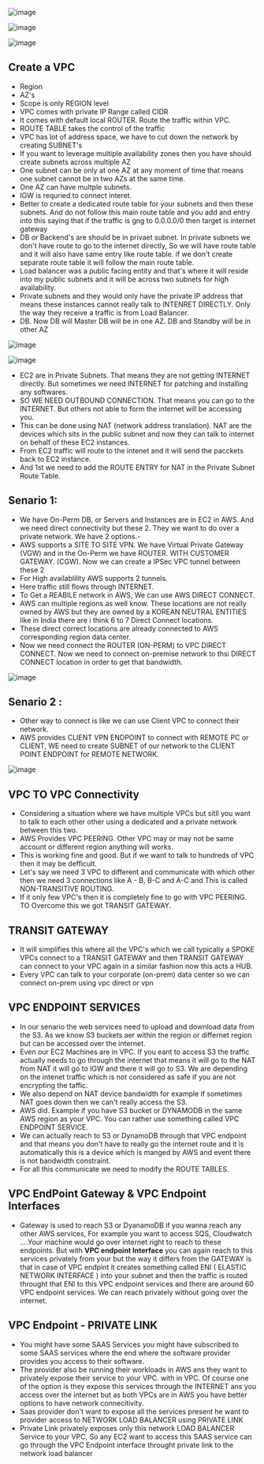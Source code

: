 ![image](https://github.com/pavankumar0077/Aws-Devops/assets/40380941/6d31c189-2a3b-4d4f-a8ff-ac64d87b1f10)

![image](https://github.com/pavankumar0077/Aws-Devops/assets/40380941/69f4846b-434b-4533-b24b-ae8ff428af1e)


![image](https://github.com/pavankumar0077/Aws-Devops/assets/40380941/6a12537d-08e6-4850-81f5-1b8c70484cc1)

Create a VPC
--
- Region
- AZ's
- Scope is only REGION level
- VPC comes with private IP Range called CIDR
- It comes with default local ROUTER. Route the traffic within VPC.
- ROUTE TABLE takes the control of the traffic
- VPC has lot of address space, we have to cut down the network by creating SUBNET's
- If you want to leverage multiple availability zones then you have should create subnets across multiple AZ
- One subnet can be only at one AZ at any moment of time that means one subnet cannot be in two AZs at the same time.
- One AZ can have multple subnets.
- IGW is requried to connect interet.
- Better to create a dedicated route table for your subnets and then these subnets. And do not follow
this main route table and you add and entry into this saying that if the traffic is gng to 0.0.0.0/0 then target is internet gateway
- DB or Backend's are should be in privaet subnet. In private subnets we don't have route to go to the internet directly, So we will have route table and it will also have same entry like route table.
if we don't create separate route table it will follow the main route table.
- Load balancer was a public facing entity and that's where it will reside into my public subnets and it will be across two subnets for high availability.
- Private subnets and they would only have the private IP address that means these instances cannot really talk to INTENRET DIRECTLY. Only the way they receive a traffic is from Load Balancer.
- DB. Now DB will Master DB will be in one AZ. DB and Standby will be in other AZ

![image](https://github.com/pavankumar0077/Aws-Devops/assets/40380941/17c34693-7448-45b8-ad48-9805da519c28)

![image](https://github.com/pavankumar0077/Aws-Devops/assets/40380941/fd29f3e1-d0d0-4333-95cb-9e3489c682ea)

- EC2 are in Private Subnets. That means they are not getting INTERNET directly. But sometimes we need INTERNET for patching and installing any softwares.
- SO WE NEED OUTBOUND CONNECTION. That means you can go to the INTERNET. But others not able to form the internet will be accessing you.
- This can be done using NAT (network address translation). NAT are the devices which sits in the public subnet and now they can talk to internet on behalf of these EC2 instances.
- From EC2 traffic will route to the intenet and it will send the pacckets back to EC2 instance.
- And 1st we need to add the ROUTE ENTRY for NAT in the Private Subnet Route Table.
 
Senario 1:
--
- We have On-Perm DB, or Servers and Instances are in EC2 in AWS. And we need direct connectivity but these 2. They we want to do over a private network.
We have 2 options.-
- AWS supports a SITE TO SITE VPN. We have Virtual Private Gateway (VGW) and in the On-Perm we have ROUTER. WITH CUSTOMER GATEWAY. (CGW). Now we can create a IPSec VPC tunnel between these 2
- For High availablility AWS supports 2 tunnels.
- Here traffic still flows through INTERNET.
- To Get a REABILE network in AWS, We can use AWS DIRECT CONNECT.
- AWS can multiple regions as well know. These locations are not really owned by AWS but they are owned by a KOREAN NEUTRAL ENTITIES like in India there are i think 6 to 7  Direct Connect locations.
- These direct correct locations are already connected to AWS corresponding region data center.
- Now we need  connect the ROUTER (ON-PERM) to VPC DIRECT CONNECT. Now we need to connect on-premise network to thsi DIRECT CONNECT location in order to get that bandwidth.

![image](https://github.com/pavankumar0077/Aws-Devops/assets/40380941/5ae2e28a-dbe6-480c-b415-ba5670e14785)
 
Senario 2 :
--
- Other way to connect is like we can use Client VPC to connect their network.
- AWS provides CLIENT VPN ENDPOINT to connect with REMOTE PC or CLIENT, WE need to create SUBNET of our network to the CLIENT POINT ENDPOINT for REMOTE NETWORK.

![image](https://github.com/pavankumar0077/Aws-Devops/assets/40380941/8d178c6f-7ed1-483e-af3e-7ff0c13b7946)


VPC TO VPC Connectivity
--
- Considering a situation where we have multiple VPCs but sitll you want to talk to each other other using a dedicated and a private network between this two.
- AWS Provides VPC PEERING. Other VPC may or may not be same account or different region anything will works.
- This is working fine and good. But if we want to talk to hundreds of VPC then it may be defficult.
- Let's say we need 3 VPC to different and communicate with which other then we need 3 connections like A - B, B-C and A-C and This is called NON-TRANSITIVE ROUTING.
- If it only few VPC's then it is completely fine to go with VPC PEERING. TO Overcome this we got TRANSIT GATEWAY.

TRANSIT GATEWAY
--
- It will simplifies this where all the VPC's which we call typically a SPOKE VPCs connect to a TRANSIT GATEWAY and then TRANSIT GATEWAY can connect to your VPC again in a similar fashion now this acts a HUB.
-  Every VPC can talk to your corporate (on-prem) data center so we can connect on-prem using vpc direct or vpn

VPC ENDPOINT SERVICES
--
- In our senario the web services need to upload and download data from the S3. As we know S3 buckets aer within the region or differnet region but can be accessed over the internet.
- Even our EC2 Machines are in VPC. If you eant to access S3 the traffic actually needs to go through the internet that means it will go to the NAT from NAT it will go to IGW and there it will go to S3. We are depending on the intenet traffic which is not considered as safe if you are not encrypting the taffic.
- We also depend on NAT device bandwidth for example if sometimes NAT goes down then we can't really access the S3.
- AWS did. Example if you have S3 bucket or DYNAMODB in the same AWS region as your VPC. You can rather use something called VPC ENDPOINT SERVICE.
- We can actually reach to S3 or DynamoDB through that VPC endpoint and that means you don't have to really go the internet route and it is automatically this is a device which is manged by AWS and event there is not bandwidth constraint.
- For all this communicate we need to modify the ROUTE TABLES.

VPC EndPoint Gateway & VPC Endpoint Interfaces
--
- Gateway is used to reach S3 or DyanamoDB if you wanna reach any other AWS services, For example you want to access SQS, Cloudwatch ....Your machine would go over internet right to reach to these endpoints. But with **VPC endpoint Interface** you can again reach to this services privately from your but the way it differs from the GATEWAY is that in case of VPC endpint it creates something called ENI ( ELASTIC NETWORK INTERFACE ) into your subnet and then the traffic is routed throught that ENI to this VPC endpoint services and there are around 60 VPC endpoint services. We can reach privately without going over the internet.

VPC Endpoint - PRIVATE LINK
--
- You might have some SAAS Services you might have subscribed to some SAAS services where the end where the software provider provides you access to their software.
- The provider also be running their workloads in AWS ans they want to privately expose their service to your VPC. with in VPC. Of course one of the option is they expose this services through the INTERNET ans you access over the internet but as both VPCs are in AWS you have better options to have network connecitivity.
- Saas provider don't want to expose all the services present he want to provider access  to NETWORK LOAD BALANCER using PRIVATE LINK
- Private Link privately exposes only this network LOAD BALANCER Service to your VPC, So any EC2 want to access this SAAS service can go through the VPC Endpoint interface throught private link to the network load balancer
